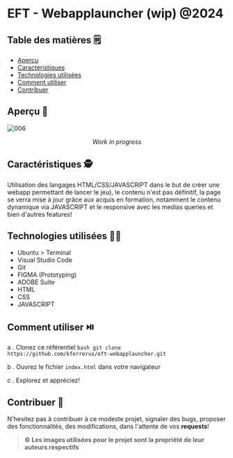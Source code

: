# EFT - Webapplauncher (wip) @2024

## Table des matières 🗒️

- [Aperçu](#aperçu)
- [Caractéristiques](#caractéristiques)
- [Technologies utilisées](#technologies-utilisées)
- [Comment utiliser](#comment-utiliser)
- [Contribuer](#contribuer)

## Aperçu 👀
![006](https://github.com/kferrerux/eft-webapplauncher/assets/77007630/912933ea-6967-49a4-ba93-a097c00bee92)
*<p align=center>Work in progress</p>*

## Caractéristiques 🕵️

Utilisation des langages HTML/CSS/JAVASCRIPT dans le but de créer une webapp permettant de lancer le jeu), le contenu n'est pas définitif, la page se verra mise à jour grâce aux acquis en formation, notamment le contenu dynamique via JAVASCRIPT et le responsive avec les medias queries et bien d'autres features!

## Technologies utilisées 👨‍💻

- Ubuntu > Terminal 
- Visual Studio Code
- Git
- FIGMA (Prototyping)
- ADOBE Suite
- HTML
- CSS
- JAVASCRIPT

## Comment utiliser ⏯️

a . Clonez ce référentiel
    ```bash
    git clone https://github.com/kferrerux/eft-webapplauncher.git
    ```

b . Ouvrez le fichier `index.html` dans votre navigateur

c . Explorez et appréciez!

## Contribuer 🤝

N'hesitez pas à contribuer à ce modeste projet, signaler des bugs, proposer des fonctionnalités, des modifications, dans l'attente de vos **requests**!

> **© Les images utilisées pour le projet sont la propriété de leur auteurs respectifs**
